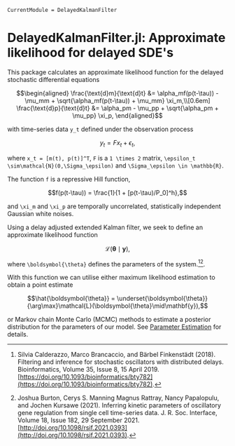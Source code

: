 ```@meta
CurrentModule = DelayedKalmanFilter
```

# DelayedKalmanFilter.jl: Approximate likelihood for delayed SDE's

This package calculates an approximate likelihood function for the delayed stochastic differential equations

```math
\begin{aligned}
\frac{\text{d}m}{\text{d}t} &= \alpha_mf(p(t-\tau)) - \mu_mm + \sqrt{\alpha_mf(p(t-\tau)) + \mu_mm} \xi_m,\\[0.6em]
\frac{\text{d}p}{\text{d}t} &= \alpha_pm - \mu_pp + \sqrt{\alpha_pm + \mu_pp} \xi_p,
\end{aligned}
```

with time-series data ``y_t`` defined under the observation process

```math
y_t = F x_t + \epsilon_t,
```

where ``x_t = [m(t), p(t)]^T``, ``F`` is a ``1 \times 2`` matrix, ``\epsilon_t \sim\mathcal{N}(0,\Sigma_\epsilon)`` and ``\Sigma_\epsilon \in \mathbb{R}``.

The function ``f`` is a repressive Hill function,

```math
f(p(t-\tau)) = \frac{1}{1 + [p(t-\tau)/P_0]^h},
```

and ``\xi_m`` and ``\xi_p`` are temporally uncorrelated, statistically independent Gaussian white noises.

Using a delay adjusted extended Kalman filter, we seek to define an approximate likelihood function

```math
\mathcal{L}(\boldsymbol{\theta}\mid\mathbf{y}),
```

where ``\boldsymbol{\theta}`` defines the parameters of the system.[^Calderazzo2019][^Burton2021].

With this function we can utilise either maximum likelihood estimation to obtain a point estimate

```math
\hat{\boldsymbol{\theta}} = \underset{\boldsymbol{\theta}}{\arg\max}\mathcal{L}(\boldsymbol{\theta}\mid\mathbf{y}),
```

or Markov chain Monte Carlo (MCMC) methods to estimate a posterior distribution for the parameters of our model. See [Parameter Estimation](@ref) for details.

[^Calderazzo2019]: Silvia Calderazzo, Marco Brancaccio, and Bärbel Finkenstädt (2018). Filtering and inference for stochastic oscillators with distributed delays. Bioinformatics, Volume 35, Issue 8, 15 April 2019. [https://doi.org/10.1093/bioinformatics/bty782](https://doi.org/10.1093/bioinformatics/bty782).

[^Burton2021]: Joshua Burton, Cerys S. Manning Magnus Rattray, Nancy Papalopulu, and Jochen Kursawe (2021). Inferring kinetic parameters of oscillatory gene regulation from single cell time-series data. J. R. Soc. Interface, Volume 18, Issue 182, 29 September 2021. [http://doi.org/10.1098/rsif.2021.0393](http://doi.org/10.1098/rsif.2021.0393).
